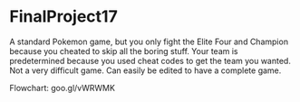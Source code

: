 # FinalProject17
A standard Pokemon game, but you only fight the Elite Four and Champion because you cheated to skip all the boring stuff. Your team is predetermined because you used cheat codes to get the team you wanted. Not a very difficult game. Can easily be edited to have a complete game.

Flowchart: goo.gl/vWRWMK
